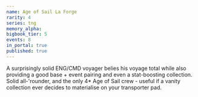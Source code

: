 ```yaml
---
name: Age of Sail La Forge
rarity: 4
series: tng
memory_alpha:
bigbook_tier: 5
events: 8
in_portal: true
published: true
---
```


A surprisingly solid ENG/CMD voyager belies his voyage total while also providing a good base + event pairing and even a stat-boosting collection. Solid all-'rounder, and the only 4* Age of Sail crew - useful if a vanity collection ever decides to materialise on your transporter pad.
